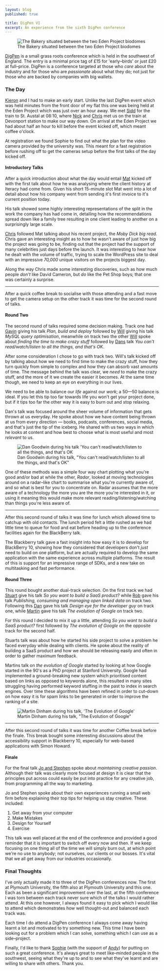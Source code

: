 ```yaml
---
layout: blog
published: true

title: DigPen VI
excerpt: An experience from the sixth DigPen conference
---
```


<figure>
	<img src="/assets/images/blog/2013-03-30-digpen-vi/digpen_opening.jpg" alt="The Bakery situated between the two Eden Project biodomes" />
	<figcaption>
		The Bakery situated between the two Eden Project biodomes
	</figcaption>
</figure>

[DigPen](http://digpen.com "The nicest little web conference on the West") is a small grass roots conference which is held in the southwest of England. The entry is a minimal price tag of £15 for 'early–birds' or just £20 at full–price. DigPen is a conference targeted at those who *care* about the industry and for those who are *passionate* about what they do; not just for those who are backed by companies with big wallets. 

### The Day

[Kieron](http://www.kieronmarr.co.uk "Kieron Marr") and I had to make an early start. Unlike the last DigPen event which was held minutes from the front door of my flat this one was being held at the Eden Project which was just over an hour away. We met [Sidd](http://siddv.net "Siddharth Vadgama") for the train to St. Austal at 08:10, where [Nick](http://nickcharlton.net "Nick Charlton") and [Chris](http://thisisthechris.co.uk "Chris Hunt") met us on the train at Devonport station to make our way down. On arrival at the Eden Project we had about half an hour to kill before the event kicked off, which meant coffee o'clock. 

At registration we found Sophie to find out what the plan for the video camera provided by the university was. This meant for a fast registration before rushing off to get the cameras setup before the first talks of the day kicked off. 

#### Introductory Talks

After a quick introduction about what the day would entail [Mat](http://twitter.com/matconnolley "Mat Connolley on Twitter") kicked off with the first talk about how he was analysing where the client history at Iteracy had come from.  Given his short 15-minute slot Mat went into a lot of detail about how his company went from sending it's first invoice to it's current position today. 

His talk showed some highly interesting representations of the split in the work the company has had come in, detailing how the recommendations spread down like a family tree resulting in one client leading to another on a surprisingly large scale. 

[Chris](http://thisisthechris.co.uk "Chris Hunt") followed Mat talking about his recent project, the *Moby Dick big read*. Chris gave an interesting insight as to how he wasn't aware of just how big the project was going to be, finding out that the project had the support of many celebrities just days before the launch. It was interesting to hear how he dealt with the volume of traffic, trying to scale the WordPress site to deal with an impressive *70,000* unique visitors on the projects biggest day. 

Along the way Chris made some interesting discoveries, such as how much people *don't* like David Cameron, but *do* like the Pet Shop boys; that one was certainly a surprise. 

---

After a quick coffee break to socialise with those attending and a fast move to get the camera setup on the other track it was time for the second round of talks. 

#### Round Two

The second round of talks required some decision making. Track one had [Gavin](http://twitter.com/gavincoop "Gavin Cooper on Twitter") giving his talk *Plan, build and deploy* followed by [Will](https://twitter.com/will_earp "Will Earp on Twitter") giving his talk *MySQL query optimisation*, meanwhile on track two the other [Will](https://twitter.com/willskates "Will Skates on Twitter") spoke about *finding the time to make crazy stuff* followed by [Dans](https://twitter.com/bouncingdan "Dan Goodwin on Twitter") talk *You can't read/watch/listen to all the things, and that's OK*. 

After some consideration I chose to go with track two. Will's talk kicked off by talking about how we need to find time to make the crazy stuff, how they turn quickly from simple to complex and how they can absorb vast amounts of time. The message behind the talk was clear, we *need* to make the crazy stuff, and the more of it we create the easier it becomes. At the same time though, we need to keep an eye on everything in our lives. 

We need to be able to balance our *life* against our *work*; a 50—50 balance is ideal. If you let this tip too far towards life you won't get your project done, but if it tips too far the other way it is easy to burn out and stop relaxing. 

Dan's talk was focused around the sheer volume of information that gets thrown at us everyday. He spoke about how we have content being thrown at us from every direction — books, podcasts, conferences, social media, and that's just the tip of the iceberg. He shared with us two ways in which he looks at content and how best to choose what is most useful and most *relevant* to us. 

<figure>
	<img src="/assets/images/blog/2013-03-30-digpen-vi/dan_goodwin.jpg" alt="Dan Goodwin during his talk 'You can't read/watch/listen to all the things, and that's OK" />
	<figcaption>
		Dan Goodwin during his talk, "You can't read/watch/listen to all the things, and that's OK"
	</figcaption>
</figure>

One of these methods was a simple four way chart plotting what you're good and/or bad at while the other, *Radar*, looked at moving technologies around on a radar–like chart to summarise what you're currently aware of, and so what is best for you to concentrate on. Radar assumes that the more aware of a technology the more you are the more you're interested in it, or  using it meaning this would make more relevant reading/listening/watching than things you're less aware of. 

---

After this second round of talks it was time for lunch which allowed time to catchup with old contacts. The lunch period felt a little rushed as we had little time to queue for food and eat before heading up to the conference facilities again for the BlackBerry talk. 

The Blackberry talk gave a fast insight into how easy it is to develop for BlackBerry 10, showing how they considered that developers don't *just* need to build on one platform, but are actually required to develop the same application with the same experience across multiple platforms. The result of this is support for an impressive range of SDKs, and a new take on multitasking and fast performance. 

#### Round Three

This round bought another dual-track selection. On the first track we had [Stuart](http://twitter.com/beardygeek "Stuart Marsh on Twitter") give his talk *So you want to build a SaaS product?* while [Rob](http://twitter.com/RobMMcCarthy "Rob McCarthy on Twitter") gave his talk *Publishing, consuming and managing open linked data* on track two. Following this [Dan](http://twitter.com/danbee "Dan Barber on Twitter") gave his talk *Design eye for the developer guy* on track one, while [Martin](http://twitter.com/channel_digital "Martin Dinham") gave his talk *The evolution of Google* on track two. 

For this round I decided to mix it up a little, attending *So you want to build a SaaS product?* first followed by *The evolution of Google* on the opposite track for the second half. 

Stuarts talk was about how he started his side project to solve a problem he faced everyday while dealing with clients. He spoke about the reality of building a SaaS product and how we should be releasing easily and often in order to gather maximum feedback. 

Martins talk on *the evolution of Google* started by looking at how Google started in the 90's as a PhD project at Stanford University. Google had implemented a ground-breaking new system which prioritised content based on links as opposed to keywords alone, this resulted in many sites struggling having performed keyword stuffing in the past to index in search engines. Over time these algorithms have been refined in order to cut–down on how easy it is for spam links to be generated in order to improve the ranking of a site. 

<figure>
	<img src="/assets/images/blog/2013-03-30-digpen-vi/martin_dinham.jpg" alt="Martin Dinham during his talk, 'The Evolution of Google'" />
	<figcaption>
		Martin Dinham during his talk, "The Evolution of Google"
	</figcaption>
</figure>

---

After this second round of talks it was time for another Coffee break before the finale. This break bought some interesting discussions about the accessibility support in Blackberry 10, especially for web-based applications with Simon Howard. 

#### Finale

For the final talk [Jo and Stephen](http://littlewhalestudio.com "Jo Fernandes and Stephen Daouds business, Little Whale Studio") spoke about *maintaining creative passion*. Although their talk was clearly more focused at design it is clear that the principles put across could easily be put into practice for any creative job, from programming all the way to marketing. 

Jo and Stephen spoke about their own experiences running a small web firm before explaining their top tips for helping us stay creative. These included:

1. Get away from your computer
2. Make Mistakes
3. Design for Yourself
4. Exercise

This talk was well placed at the end of the conference and provided a good reminder that it is important to switch off every now and then. If we keep focusing on one thing all of the time we will simply burn out, at which point we're no use to anybody; not ourselves, our clients or our bosses. It's vital that we all get away from our industries occasionally. 

### Final Thoughts

I've only actually made it to three of the DigPen conferences now. The first at Plymouth University, the fifth also at Plymouth University and this one. Each as been a significant improvement over the last, at the fifth conference I was torn between each track never sure which of the talks I would rather attend. At this one however, I always found it easy to pick which I would like to attend which demonstrates how well thought-out and balanced each track was. 

Each time I do attend a DigPen conference I always come away having learnt a lot and motivated to try something new. This time I have been looking out for a problem which I can solve, something which I can use as a side–project. 

Finally, I'd like to thank [Sophie](http://twitter.com/sophiedennis "Sophie Dennis on Twitter") (with the support of [Andy](http://twitter.com/andycayenne "Andy on Twitter")) for putting on such a great conference. It's always great to meet like–minded people in the southwest, seeing what they're up to and to see what they've learnt and are willing to share with others. Thank you. 